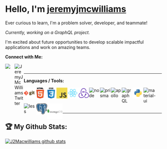 
# Hello, I'm [jeremyjmcwilliams](https://jeremyjmcwilliams.com/)


Ever curious to learn, I'm a problem solver, developer, and teammate! 

*Currently, working on a GraphQL project.*

I'm excited about future opportunities to develop scalable impactful applications and work on amazing teams.

**Connect with Me:**

[<img align="left" src="https://static.licdn.com/sc/h/al2o9zrvru7aqj8e1x2rzsrca" width="30"> ](https://www.linkedin.com/in/jeremy-mcwilliams/)
[<img align="left"  src="https://cdn.jsdelivr.net/npm/simple-icons@v3/icons/twitter.svg" alt="JeremyJMcWilliams Twitter" width="30px"/>](https://twitter.com/McWilliamJJ1)

<br/>

---

**Languages / Tools:**

<img align='left' alt='git' src="https://raw.githubusercontent.com/github/explore/80688e429a7d4ef2fca1e82350fe8e3517d3494d/topics/git/git.png" width='35'>
<img align='left' alt='html' src="https://raw.githubusercontent.com/github/explore/80688e429a7d4ef2fca1e82350fe8e3517d3494d/topics/html/html.png" width='35'>
<img align='left' alt='css' src="https://raw.githubusercontent.com/github/explore/80688e429a7d4ef2fca1e82350fe8e3517d3494d/topics/css/css.png" width='35'>
<img align='left' alt='javascript' src="https://raw.githubusercontent.com/github/explore/80688e429a7d4ef2fca1e82350fe8e3517d3494d/topics/javascript/javascript.png" width='35'>
<img align='left' alt='react' src="https://raw.githubusercontent.com/github/explore/80688e429a7d4ef2fca1e82350fe8e3517d3494d/topics/react/react.png" width='35'>
<img align='left' alt='redux' src="https://raw.githubusercontent.com/github/explore/80688e429a7d4ef2fca1e82350fe8e3517d3494d/topics/redux/redux.png" width='35'>
<img align='left' alt='node' src="https://avatars3.githubusercontent.com/u/9950313?s=200&v=4" width='35'/>
<img align='left' alt='prisma' src="https://avatars3.githubusercontent.com/u/55085183?s=200&v=4" width='35'>
<img align='left' alt='apollo' src="https://avatars2.githubusercontent.com/u/17189275?s=200&v=4" width='35'>
<img align='left' alt='graphQL' src="https://avatars0.githubusercontent.com/u/12972006?s=200&v=4" width='35'>
<img align='left' alt='python' src="https://raw.githubusercontent.com/github/explore/80688e429a7d4ef2fca1e82350fe8e3517d3494d/topics/python/python.png" width='35'>
<img align='left' alt='material-ui' src="https://avatars2.githubusercontent.com/u/33663932?s=200&v=4" width='40'/>
<img align='left' alt='less' src="https://avatars0.githubusercontent.com/u/3538330?s=200&v=4" width='40'/>
<br/>
<br/>

<img align='left' alt='postgres' src="https://raw.githubusercontent.com/github/explore/80688e429a7d4ef2fca1e82350fe8e3517d3494d/topics/postgresql/postgresql.png" width='35'>
<img align='left' alt='mongoDB' src="https://raw.githubusercontent.com/github/explore/80688e429a7d4ef2fca1e82350fe8e3517d3494d/topics/mongodb/mongodb.png" width='50'>

<br/>
<br/>

---
## :trophy: My Github Stats:

[![J2Macwilliams github stats](https://github-readme-stats.vercel.app/api?username=J2Macwilliams&show_icons=true&theme=tokyonight)](https://github.com/J2Macwilliams/github-readme-stats)






